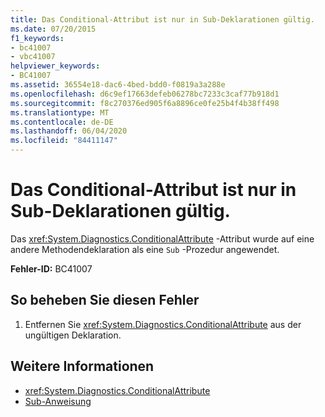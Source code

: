 ```yaml
---
title: Das Conditional-Attribut ist nur in Sub-Deklarationen gültig.
ms.date: 07/20/2015
f1_keywords:
- bc41007
- vbc41007
helpviewer_keywords:
- BC41007
ms.assetid: 36554e18-dac6-4bed-bdd0-f0819a3a288e
ms.openlocfilehash: d6c9ef17663defeb06278bc7233c3caf77b918d1
ms.sourcegitcommit: f8c270376ed905f6a8896ce0fe25b4f4b38ff498
ms.translationtype: MT
ms.contentlocale: de-DE
ms.lasthandoff: 06/04/2020
ms.locfileid: "84411147"
---
```

# <a name="attribute-conditional-is-only-valid-on-sub-declarations"></a>Das Conditional-Attribut ist nur in Sub-Deklarationen gültig.
Das <xref:System.Diagnostics.ConditionalAttribute> -Attribut wurde auf eine andere Methodendeklaration als eine `Sub` -Prozedur angewendet.  
  
 **Fehler-ID:** BC41007  
  
## <a name="to-correct-this-error"></a>So beheben Sie diesen Fehler  
  
1. Entfernen Sie <xref:System.Diagnostics.ConditionalAttribute> aus der ungültigen Deklaration.  
  
## <a name="see-also"></a>Weitere Informationen

- <xref:System.Diagnostics.ConditionalAttribute>
- [Sub-Anweisung](../language-reference/statements/sub-statement.md)
